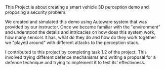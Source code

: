 This Project is about creating a smart vehicle 3D perception demo and proposing a security problem.

We created and simulated this demo using Autoware system that was provided by our instructor. Once we became familiar with the "environment" and understood the details and intricacies on how does this system work, how many sensors it has, what do they do and how do they work together we "played around" with different attacks to the perception stack.

I contributed to this project by completing task 1.2 of the project. This involved trying different defence mechanisms and writing a proposal for a defence technique and trying to implement it to test its' effectivness. 
